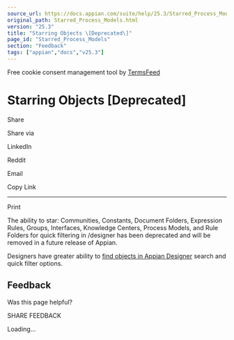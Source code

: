 ```yaml
---
source_url: https://docs.appian.com/suite/help/25.3/Starred_Process_Models.html
original_path: Starred_Process_Models.html
version: "25.3"
title: "Starring Objects \[Deprecated\]"
page_id: "Starred_Process_Models"
section: "Feedback"
tags: ["appian","docs","v25.3"]
---
```



Free cookie consent management tool by [TermsFeed](https://www.termsfeed.com/)

# Starring Objects \[Deprecated\]

Share

Share via

LinkedIn

Reddit

Email

Copy Link

* * *

Print

The ability to star: Communities, Constants, Document Folders, Expression Rules, Groups, Interfaces, Knowledge Centers, Process Models, and Rule Folders for quick filtering in /designer has been deprecated and will be removed in a future release of Appian.

Designers have greater ability to [find objects in Appian Designer](find_and_search_in_appian.html) search and quick filter options.

## Feedback

Was this page helpful?

SHARE FEEDBACK

Loading...